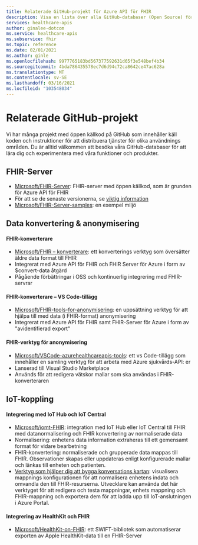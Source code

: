 ```yaml
---
title: Relaterade GitHub-projekt för Azure API för FHIR
description: Visa en lista över alla GitHub-databaser (Open Source) för Azure API för FHIR.
services: healthcare-apis
author: ginalee-dotcom
ms.service: healthcare-apis
ms.subservice: fhir
ms.topic: reference
ms.date: 02/01/2021
ms.author: ginle
ms.openlocfilehash: 9977765183bd567377592631d65f3e548bef4b34
ms.sourcegitcommit: 4bda786435578ec7d6d94c72ca8642ce47ac628a
ms.translationtype: MT
ms.contentlocale: sv-SE
ms.lasthandoff: 03/16/2021
ms.locfileid: "103548034"
---
```

# <a name="related-github-projects"></a>Relaterade GitHub-projekt

Vi har många projekt med öppen källkod på GitHub som innehåller käll koden och instruktioner för att distribuera tjänster för olika användnings områden. Du är alltid välkommen att besöka våra GitHub-databaser för att lära dig och experimentera med våra funktioner och produkter. 

## <a name="fhir-server"></a>FHIR-Server
* [Microsoft/FHIR-Server](https://github.com/microsoft/fhir-server/): FHIR-server med öppen källkod, som är grunden för Azure API för FHIR
* För att se de senaste versionerna, se [viktig information](https://github.com/microsoft/fhir-server/releases)
* [Microsoft/FHIR-Server-samples](https://github.com/microsoft/fhir-server-samples): en exempel miljö

## <a name="data-conversion--anonymization"></a>Data konvertering & anonymisering

#### <a name="fhir-converter"></a>FHIR-konverterare
* [Microsoft/FHIR – konverterare](https://github.com/microsoft/FHIR-Converter): ett konverterings verktyg som översätter äldre data format till FHIR
* Integrerat med Azure API för FHIR och FHIR Server för Azure i form av $convert-data åtgärd
* Pågående förbättringar i OSS och kontinuerlig integrering med FHIR-servrar
 
#### <a name="fhir-converter---vs-code-extension"></a>FHIR-konverterare – VS Code-tillägg
* [Microsoft/FHIR-tools-for-anonymisering](https://github.com/microsoft/FHIR-Tools-for-Anonymization): en uppsättning verktyg för att hjälpa till med data (i FHIR-format) anonymisering
* Integrerat med Azure API för FHIR samt FHIR-Server för Azure i form av "avidentifierad export"

#### <a name="fhir-tools-for-anonymization"></a>FHIR-verktyg för anonymisering
* [Microsoft/VSCode-azurehealthcareapis-tools](https://github.com/microsoft/vscode-azurehealthcareapis-tools): ett vs Code-tillägg som innehåller en samling verktyg för att arbeta med Azure sjukvårds-API: er
* Lanserad till Visual Studio Marketplace
* Används för att redigera vätskor mallar som ska användas i FHIR-konverteraren

## <a name="iot-connector"></a>IoT-koppling

#### <a name="integration-with-iot-hub-and-iot-central"></a>Integrering med IoT Hub och IoT Central
* [Microsoft/iomt-FHIR](https://github.com/microsoft/iomt-fhir): integration med IoT Hub eller IoT Central till FHIR med datanormalisering och FHIR konvertering av normaliserade data
* Normalisering: enhetens data information extraheras till ett gemensamt format för vidare bearbetning
* FHIR-konvertering: normaliserade och grupperade data mappas till FHIR. Observationer skapas eller uppdateras enligt konfigurerade mallar och länkas till enheten och patienten.
* [Verktyg som hjälper dig att bygga konversations kartan](https://github.com/microsoft/iomt-fhir/tree/master/tools/data-mapper): visualisera mappnings konfigurationen för att normalisera enhetens indata och omvandla den till FHIR-resurserna. Utvecklare kan använda det här verktyget för att redigera och testa mappningar, enhets mappning och FHIR-mappning och exportera dem för att ladda upp till IoT-anslutningen i Azure Portal.

#### <a name="healthkit-and-fhir-integration"></a>Integrering av HealthKit och FHIR
* [Microsoft/HealthKit-on-FHIR](https://github.com/microsoft/healthkit-on-fhir): ett SWIFT-bibliotek som automatiserar exporten av Apple HealthKit-data till en FHIR-Server

 